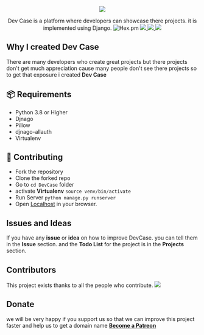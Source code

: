 <p align="center">
<!--   LOGOG -->
<img align="center" src='https://d23c726y8izt6r.cloudfront.net/4r6u%2Fpreview%2F38359984%2Fmain_large.png?response-content-disposition=inline%3Bfilename%3D%22main_large.png%22%3B&response-content-type=image%2Fpng&Expires=1618129560&Signature=KdAybGoVwDGr-m5xCMi~b7Rk3gWW2M567pDNacdvGMwzuzZ13FNdnyms7wspQ-~h0BGUny19Nj4rimWFbLbGsPJwr5PhIYr9BREMfPuENcqSMIZ-4n1s4nrMIds3biGkvDT8z1Vz4MiOwIxa2pd~2rEDTghdA5UigFHM7BuIlQh1yqMzaRI0Zn2ZLKT60n4oqu1uOqV-StIAsG-ekkb5-LNDHPhmC5wBB0v2Zl~0~Y8pA8pvF1Wujayf5gy4OVqHp~Z6~nJen3mvfRQTUYoMhN5sIj6KegZFeBbZ5wWez78byc8OQuM07yWL86MHnpzq2BswUIcojVo4cfnZj8mZhA__&Key-Pair-Id=APKAJT5WQLLEOADKLHBQ' />

<p align="center">Dev Case is a platform where developers can showcase there projects.
it is implemented using Django.
<img alt="Hex.pm" src="https://img.shields.io/hexpm/l/plug?style=flat-square">

<a href="www.djangoproject.com">
<img src="https://img.shields.io/badge/built%20with-Django-green.svg?style=flat-square" />
</a>

<a href="python.org">
<img src="https://img.shields.io/badge/built%20with-Python-blue.svg?style=flat-square" />
</a>

<img src="https://img.shields.io/discord/828491322574110741?style=flat-square" />
</p>


## Why I created Dev Case
There are many developers who create great projects but there projects don't get much appreciation cause many people don't see there projects so to get that exposure i created __Dev Case__

## 📦 Requirements
* Python 3.8 or Higher
* Djnago         
* Pillow         
* djnago-allauth 
* Virtualenv     

## 🧩 Contributing
- Fork the repository
- Clone the forked repo
- Go to `cd DevCase` folder 
- activate **Virtualenv** `source venv/bin/activate`
- Run Server              `python manage.py runserver`
- Open [Localhost](http://127.0.0.1:8000/home) in your browser.

## Issues and Ideas
If you have any **issue** or **idea** on how to improve DevCase.
you can tell them in the **Issue** section.
and the **Todo List** for the project is in the **Projects** section.

## Contributors
This project exists thanks to all the people who contribute.
<a href="https://github.com/IndieD3v/DevCase/graphs/contributors">
  <img src="https://contrib.rocks/image?repo=IndieD3v/DevCase" />
</a>


## Donate
we will be very happy if you support us so that we can improve this project faster and 
help us to get a domain name [**Become a Patreon**](https://www.patreon.com/bePatron?u=46563102)








